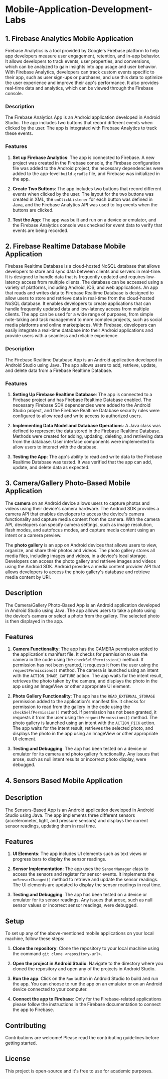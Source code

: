 # Mobile-Application-Development-Labs

## 1. Firebase Analytics Mobile Application
Firebase Analytics is a tool provided by Google's Firebase platform to help app developers measure user engagement, retention, and in-app behavior. It allows developers to track events, user properties, and conversions, which can be analyzed to gain insights into app usage and user behavior. With Firebase Analytics, developers can track custom events specific to their app, such as user sign-ups or purchases, and use this data to optimize the user experience and improve their app's performance. It also provides real-time data and analytics, which can be viewed through the Firebase console.

### Description

The Firebase Analytics App is an Android application developed in Android Studio. The app includes two buttons that record different events when clicked by the user. The app is integrated with Firebase Analytics to track these events.

### Features

1. **Set up Firebase Analytics**: The app is connected to Firebase. A new project was created in the Firebase console, the Firebase configuration file was added to the Android project, the necessary dependencies were added to the app-level `build.gradle` file, and Firebase was initialized in the app.

2. **Create Two Buttons**: The app includes two buttons that record different events when clicked by the user. The layout for the two buttons was created in XML, the `onClickListener` for each button was defined in Java, and the Firebase Analytics API was used to log events when the buttons are clicked.

3. **Test the App**: The app was built and run on a device or emulator, and the Firebase Analytics console was checked for event data to verify that events are being recorded.

## 2. Firebase Realtime Database Mobile Application

Firebase Realtime Database is a cloud-hosted NoSQL database that allows developers to store and sync data between clients and servers in real-time. It is designed to handle data that is frequently updated and requires low-latency access from multiple clients. The database can be accessed using a variety of platforms, including Android, iOS, and web applications. An app that reads and writes data to Firebase Realtime Database is designed to allow users to store and retrieve data in real-time from the cloud-hosted NoSQL database. It enables developers to create applications that can handle frequently updated data and low-latency access from multiple clients. The app can be used for a wide range of purposes, from simple note-taking and task management to more complex projects, such as social media platforms and online marketplaces. With Firebase, developers can easily integrate a real-time database into their Android applications and provide users with a seamless and reliable experience.

### Description

The Firebase Realtime Database App is an Android application developed in Android Studio using Java. The app allows users to add, retrieve, update, and delete data from a Firebase Realtime Database.

### Features

1. **Setting Up Firebase Realtime Database**: The app is connected to a Firebase project and has Firebase Realtime Database enabled. The necessary Firebase SDK dependencies were added to the Android Studio project, and the Firebase Realtime Database security rules were configured to allow read and write access to authorized users.

2. **Implementing Data Model and Database Operations**: A Java class was defined to represent the data stored in the Firebase Realtime Database. Methods were created for adding, updating, deleting, and retrieving data from the database. User interface components were implemented to allow users to interact with the database.

3. **Testing the App**: The app's ability to read and write data to the Firebase Realtime Database was tested. It was verified that the app can add, update, and delete data as expected.

## 3. Camera/Gallery Photo-Based Mobile Application
The **camera** on an Android device allows users to capture photos and videos using their device's camera hardware. The Android SDK provides a camera API that enables developers to access the device&#39;s camera functionality and capture media content from the camera. With the camera API, developers can specify camera settings, such as image resolution, flash modes, and
autofocus modes, and capture media content using an intent or a camera preview. 

The **photo gallery** is an app on Android devices that allows users to view, organize, and share their photos and videos. The photo gallery stores all media files, including images and videos, in a device's local storage. Developers can access the photo gallery and retrieve images and videos using the Android SDK. Android provides a media content provider API that allows developers to access the photo gallery's database and retrieve media content by URI.

## Description

The Camera/Gallery Photo-Based App is an Android application developed in Android Studio using Java. The app allows users to take a photo using the device's camera or select a photo from the gallery. The selected photo is then displayed in the app.

## Features

1. **Camera Functionality**: The app has the CAMERA permission added to the application's manifest file. It checks for permission to use the camera in the code using the `checkSelfPermission()` method. If permission has not been granted, it requests it from the user using the `requestPermissions()` method. The camera is launched using an intent with the `ACTION_IMAGE_CAPTURE` action. The app waits for the intent result, retrieves the photo taken by the camera, and displays the photo in the app using an ImageView or other appropriate UI element.

2. **Photo Gallery Functionality**: The app has the `READ_EXTERNAL_STORAGE` permission added to the application's manifest file. It checks for permission to read from the gallery in the code using the `checkSelfPermission()` method. If permission has not been granted, it requests it from the user using the `requestPermissions()` method. The photo gallery is launched using an intent with the `ACTION_PICK` action. The app waits for the intent result, retrieves the selected photo, and displays the photo in the app using an ImageView or other appropriate UI element.

3. **Testing and Debugging**: The app has been tested on a device or emulator for its camera and photo gallery functionality. Any issues that arose, such as null intent results or incorrect photo display, were debugged.

## 4. Sensors Based Mobile Application

## Description

The Sensors-Based App is an Android application developed in Android Studio using Java. The app implements three different sensors (accelerometer, light, and pressure sensors) and displays the current sensor readings, updating them in real time.

## Features

1. **UI Elements**: The app includes UI elements such as text views or progress bars to display the sensor readings.

2. **Sensor Implementation**: The app uses the `SensorManager` class to access the sensors and register for sensor events. It implements the `onSensorChanged()` method to retrieve and update the sensor readings. The UI elements are updated to display the sensor readings in real time.

3. **Testing and Debugging**: The app has been tested on a device or emulator for its sensor readings. Any issues that arose, such as null sensor values or incorrect sensor readings, were debugged.


## Setup

To set up any of the above-mentioned mobile applications on your local machine, follow these steps:

1. **Clone the repository**: Clone the repository to your local machine using the command `git clone <repository-url>`.

2. **Open the project in Android Studio**: Navigate to the directory where you cloned the repository and open any of the projects in Android Studio.

3. **Run the app**: Click on the `Run` button in Android Studio to build and run the app. You can choose to run the app on an emulator or on an Android device connected to your computer.
   
4. **Connect the app to Firebase**: Only for the Firebase-related applications please follow the instructions in the Firebase documentation to connect the app to Firebase.

## Contributing

Contributions are welcome! Please read the contributing guidelines before getting started.

## License

This project is open-source and it's free to use for academic purposes.

